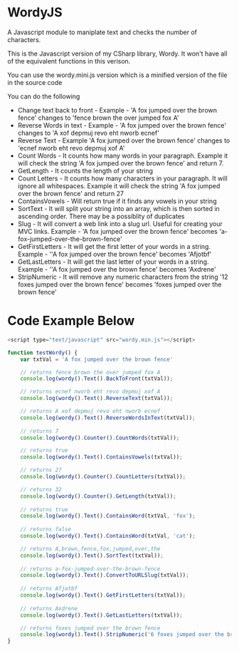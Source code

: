 # WordyJS
A Javascript module to maniplate text and checks the number of characters.

This is the Javascript version of my CSharp library, Wordy. It won't have all of the equivalent functions in this verison.

You can use the wordy.mini.js version which is a minified version of the file in the source code

You can do the following

* Change text back to front - Example - 'A fox jumped over the brown fence' changes to 'fence brown the over jumped fox A'
* Reverse Words in text - Example - 'A fox jumped over the brown fence' changes to 'A xof depmuj revo eht nworb ecnef'
* Reverse Text - Example 'A fox jumped over the brown fence' changes to 'ecnef nworb eht revo depmuj xof A'
* Count Words - It counts how many words in your paragraph. Example it will check the string 'A fox jumped over the brown fence' and return 7.
* GetLength - It counts the length of your string
* Count Letters - It counts how many characters in your paragraph. It will ignore all whitespaces.  Example it will check the string 'A fox jumped over the brown fence' and return 27
* ContainsVowels - Will return true if it finds any vowels in your string
* SortText - It will split your string into an array, which is then sorted in ascending order. There may be a possiblity of duplicates
* Slug - It will convert a web link into a slug url. Useful for creating your MVC links. Example - 'A fox jumped over the brown fence' becomes 'a-fox-jumped-over-the-brown-fence'
* GetFirstLetters - It will get the first letter of your words in a string. Example - ''A fox jumped over the brown fence' becomes 'Afjotbf'
* GetLastLetters - It will get the last letter of your words in a string. Example - ''A fox jumped over the brown fence' becomes 'Axdrene'
* StripNumeric - It will remove any numeric characters from the string '12 foxes jumped over the brown fence' becomes 'foxes jumped over the brown fence'

# Code Example Below

```javascript
<script type="text/javascript" src="wordy.min.js"></script>

function testWordy() {
	var txtVal = 'A fox jumped over the brown fence'

	// returns fence brown the over jumped fox A
	console.log(wordy().Text().BackToFront(txtVal));

	// returns ecnef nworb eht revo depmuj xof A
	console.log(wordy().Text().ReverseText(txtVal));

	// returns A xof depmuj revo eht nworb ecnef
	console.log(wordy().Text().ReverseWordsInText(txtVal));
	
	// returns 7
	console.log(wordy().Counter().CountWords(txtVal));

	// returns true
	console.log(wordy().Text().ContainsVowels(txtVal));

	// returns 27
	console.log(wordy().Counter().CountLetters(txtVal));

	// returns 32
	console.log(wordy().Counter().GetLength(txtVal));
	
	// returns true
	console.log(wordy().Text().ContainsWord(txtVal, 'fox');
	
	// returns false
	console.log(wordy().Text().ContainsWord(txtVal, 'cat');

	// returns A,brown,fence,fox,jumped,over,the
	console.log(wordy().Text().SortText(txtVal));
	
	// returns a-fox-jumped-over-the-brown-fence
	console.log(wordy().Text().ConvertToURLSlug(txtVal));
	
	// returns Afjotbf
	console.log(wordy().Text().GetFirstLetters(txtVal));
	
	// returns Axdrene
	console.log(wordy().Text().GetLastLetters(txtVal));

	// returns foxes jumped over the brown fence
	console.log(wordy().Text().StripNumeric('6 foxes jumped over the brown fence'));
}
```
